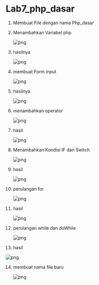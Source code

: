 # Lab7_php_dasar


1. Membuat File dengan nama Php_dasar
2. Menambahkan Variabel php




	![png](gambar/1.png)


3. hasilnya

	![png](gambar/1.1.png)

4. membuat Form input 



	![png](gambar/2.png)


5. hasilnya


	![png](gambar/2.1.png)

6. menambahkan operator



	![png](gambar/6.png)
	





7. hasil



	![png](gambar/6.1.png)


8. Menambahkan Kondisi IF dan Switch


	
	![png](gambar/3.png)



9. hasil


	![png](gambar/3.1.png)



10. perulangan for


	![png](gambar/4.png)


11. hasil



	![png](gambar/4.1.png)



12. perulangan while dan doWhile
	

	
	![png](gambar/5.png)


13. hasil


![png](gambar/5.1.png)


14. membuat nama file baru 

	![png](gambar/7.png)

